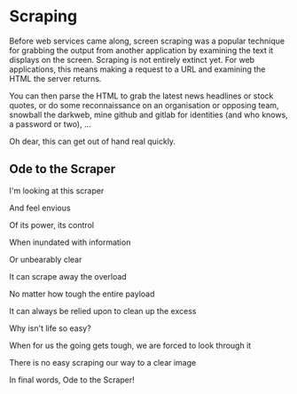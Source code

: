 # Scraping

Before web services came along, screen scraping was a popular technique for grabbing the output from another application by examining the text it displays on the screen. Scraping is not entirely extinct yet. For web applications, this means making a request to a URL and examining the HTML the server returns. 

You can then parse the HTML to grab the latest news headlines or stock quotes, or do some reconnaissance on an organisation or opposing team, snowball the darkweb, mine github and gitlab for identities (and who knows, a password or two), ... 

Oh dear, this can get out of hand real quickly.

## Ode to the Scraper

I'm looking at this scraper

And feel envious

Of its power, its control

When inundated with information

Or unbearably clear

It can scrape away the overload

No matter how tough the entire payload

It can always be relied upon to clean up the excess

Why isn't life so easy?

When for us the going gets tough, we are forced to look through it

There is no easy scraping our way to a clear image

In final words, Ode to the Scraper!
